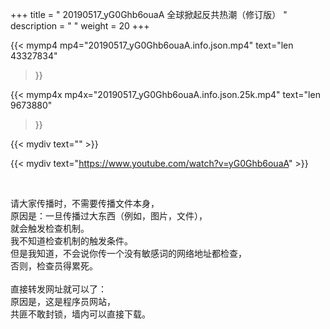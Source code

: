 +++
title = " 20190517_yG0Ghb6ouaA 全球掀起反共热潮（修订版） "
description = "  "
weight = 20
+++

{{< mymp4 mp4="20190517_yG0Ghb6ouaA.info.json.mp4" 
text="len 43327834"
>}}

{{< mymp4x  mp4x="20190517_yG0Ghb6ouaA.info.json.25k.mp4"
text="len 9673880"
>}}


{{< mydiv text="" >}}
<br>

{{< mydiv text="https://www.youtube.com/watch?v=yG0Ghb6ouaA" >}}


<br>

请大家传播时，不需要传播文件本身，<br>
原因是：一旦传播过大东西（例如，图片，文件），<br>
就会触发检查机制。<br>
我不知道检查机制的触发条件。<br>
但是我知道，不会说你传一个没有敏感词的网络地址都检查，<br>
否则，检查员得累死。<br><br>
直接转发网址就可以了：<br>
原因是，这是程序员网站，<br>
共匪不敢封锁，墙内可以直接下载。


